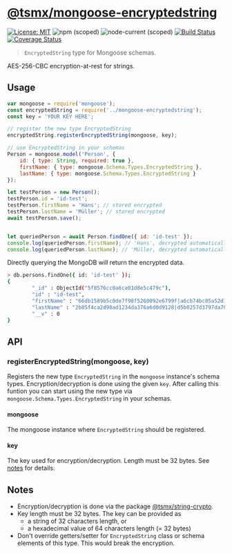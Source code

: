 # [**@tsmx/mongoose-encryptedstring**](https://github.com/tsmx/mongoose-encryptedstring)

[![License: MIT](https://img.shields.io/badge/License-MIT-blue.svg)](https://opensource.org/licenses/MIT)
![npm (scoped)](https://img.shields.io/npm/v/@tsmx/mongoose-encryptedstring)
![node-current (scoped)](https://img.shields.io/node/v/@tsmx/mongoose-encryptedstring)
[![Build Status](https://travis-ci.com/tsmx/mongoose-encryptedstring.svg?branch=master)](https://travis-ci.org/tsmx/mongoose-encryptedstring)
[![Coverage Status](https://coveralls.io/repos/github/tsmx/mongoose-encryptedstring/badge.svg?branch=master)](https://coveralls.io/github/tsmx/mongoose-encryptedstring?branch=master)

> `EncryptedString` type for Mongoose schemas.

AES-256-CBC encryption-at-rest for strings.

## Usage

```js
var mongoose = require('mongoose');
const encryptedString = require('../mongoose-encryptedstring');
const key = 'YOUR KEY HERE';

// register the new type EncryptedString
encryptedString.registerEncryptedString(mongoose, key);

// use EncryptedString in your schemas
Person = mongoose.model('Person', {
    id: { type: String, required: true },
    firstName: { type: mongoose.Schema.Types.EncryptedString },
    lastName: { type: mongoose.Schema.Types.EncryptedString }
});

let testPerson = new Person();
testPerson.id = 'id-test';
testPerson.firstName = 'Hans'; // stored encrypted
testPerson.lastName = 'Müller'; // stored encrypted
await testPerson.save();


let queriedPerson = await Person.findOne({ id: 'id-test' });
console.log(queriedPerson.firstName); // 'Hans', decrypted automatically
console.log(queriedPerson.lastName); // 'Müller, decrypted automatically
```
Directly querying the MongoDB will return the encrypted data.
```bash
> db.persons.findOne({ id: 'id-test' });
{
        "_id" : ObjectId("5f8576cc0a6ca01d8e5c479c"),
        "id" : "id-test",
        "firstName" : "66db1589b5c0de7f98f5260092e6799f|a6cb74bc05a52d1244addb125352bb0d",
        "lastName" : "2b85f4ca2d98ad1234da376a6d0d9128|d5b0257d3797da7047bfea6dfa62e19c",
        "__v" : 0
}
```

## API

### registerEncryptedString(mongoose, key)

Registers the new type `EncryptedString` in the `mongoose` instance's schema types. Encryption/decryption is done using the given `key`. After calling this funtion you can start using the new type via `mongoose.Schema.Types.EncryptedString` in your schemas.

#### mongoose

The mongoose instance where `EncryptedString` should be registered.

#### key

The key used for encryption/decryption. Length must be 32 bytes. See [notes](#notes) for details.

## Notes

- Encryption/decryption is done via the package [@tsmx/string-crypto](https://www.npmjs.com/package/@tsmx/string-crypto).
- Key length must be 32 bytes. The key can be provided as
    - a string of 32 characters length, or
    - a hexadecimal value of 64 characters length (= 32 bytes)
- Don't override getters/setter for `EncryptedString` class or schema elements of this type. This would break the encryption.
